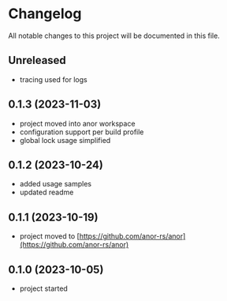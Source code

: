 # Changelog

All notable changes to this project will be documented in this file.

## Unreleased

* tracing used for logs

## 0.1.3 (2023-11-03)

* project moved into anor workspace
* configuration support per build profile
* global lock usage simplified

## 0.1.2 (2023-10-24)

* added usage samples
* updated readme

## 0.1.1 (2023-10-19)

* project moved to [https://github.com/anor-rs/anor](https://github.com/anor-rs/anor)

## 0.1.0 (2023-10-05)

* project started
